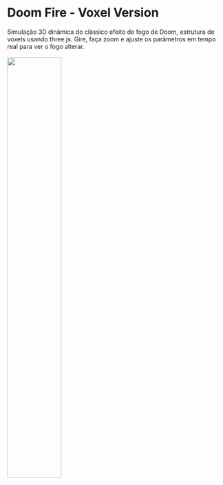 <div>
  <h1>Doom Fire - Voxel Version</h1>
  Simulação 3D dinâmica do clássico efeito de fogo de Doom, estrutura de voxels usando three.js. Gire, faça zoom e ajuste os parâmetros em tempo real para ver o fogo alterar.
  <br/><br/>
  <img src='./animation.gif' style="width: 50%;">
</div>
